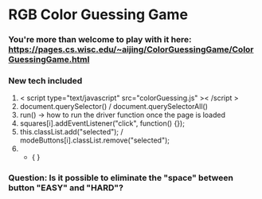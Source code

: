 # RGB Color Guessing Game  
### You're more than welcome to play with it here: https://pages.cs.wisc.edu/~aijing/ColorGuessingGame/ColorGuessingGame.html  
### New tech included
1. < script type="text/javascript" src="colorGuessing.js" >< /script >
2. document.querySelector() / document.querySelectorAll()
3. run() -> how to run the driver function once the page is loaded
4. squares[i].addEventListener("click", function() {});
5. this.classList.add("selected"); / modeButtons[i].classList.remove("selected");
6. * { }
### Question: Is it possible to eliminate the "space" between button "EASY" and "HARD"?
